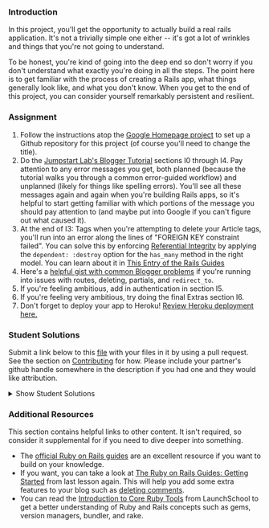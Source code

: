 ### Introduction

In this project, you'll get the opportunity to actually build a real rails application.  It's not a trivially simple one either -- it's got a lot of wrinkles and things that you're not going to understand.

To be honest, you're kind of going into the deep end so don't worry if you don't understand what exactly you're doing in all the steps.  The point here is to get familiar with the process of creating a Rails app, what things generally look like, and what you don't know.  When you get to the end of this project, you can consider yourself remarkably persistent and resilient.

### Assignment

<div class="lesson-content__panel" markdown="1">

  1. Follow the instructions atop the [Google Homepage project](/courses/web-development-101/lessons/html-css) to set up a Github repository for this project (of course you'll need to change the title).
  2. Do the [Jumpstart Lab's Blogger Tutorial](http://tutorials.jumpstartlab.com/projects/blogger.html) sections I0 through I4.  Pay attention to any error messages you get, both planned (because the tutorial walks you through a common error-guided workflow) and unplanned (likely for things like spelling errors).  You'll see all these messages again and again when you're building Rails apps, so it's helpful to start getting familiar with which portions of the message you should pay attention to (and maybe put into Google if you can't figure out what caused it).
  3. At the end of I3: Tags when you're attempting to delete your Article tags, you'll run into an error along the lines of "FOREIGN KEY constraint failed". You can solve this by enforcing [Referential Integrity](https://en.wikipedia.org/wiki/Referential_integrity) by applying the `dependent: :destroy` option for the `has_many` method in the right model. You can learn about it in [This Entry of the Rails Guides](http://guides.rubyonrails.org/association_basics.html)
  4. Here's a [helpful gist with common Blogger problems](https://gist.github.com/burtlo/4970471) if you're running into issues with routes, deleting, partials, and `redirect_to`.
  5. If you're feeling ambitious, add in authentication in section I5.
  6. If you're feeling very ambitious, try doing the final Extras section I6.
  7. Don't forget to deploy your app to Heroku!  [Review Heroku deployment here.](https://www.theodinproject.com/courses/ruby-on-rails/lessons/deployment)
</div>

### Student Solutions
Submit a link below to this [file](https://github.com/TheOdinProject/curriculum/blob/master/rails_programming/rails_basics/project_blog_app.md) with your files in it by using a pull request.  See the section on [Contributing](http://github.com/TheOdinProject/curriculum/blob/master/contributing.md) for how.  Please include your partner's github handle somewhere in the description if you had one and they would like attribution.

<details markdown="block">
  <summary> Show Student Solutions </summary>

* Add your solution below this line!
* [Ryan Lewin's Solution](https://github.com/ryan-lewin/blogger) - [View in Browser](https://sheltered-brushlands-48518.herokuapp.com/)
* [pudu87's Solution](https://github.com/pudu87/blogger) - [View in Browser](https://powerful-falls-45808.herokuapp.com/)
* [Christian's Solution](https://github.com/rueeazy/blog) - [View in Browser](https://young-dawn-83367.herokuapp.com/)
* [irlgabriel's Solution](https://github.com/irlgabriel/blog-project) - [View in Browser](https://damp-bayou-50918.herokuapp.com/)
* [fillingthemoon's Solution](https://github.com/fillingthemoon/blogger) - [View in Browser](https://infinite-scrubland-46670.herokuapp.com)
* [Jose Bohorquez's Solution](https://github.com/Bhrqz/Rails_Blog_app) - [View in Browser](https://shrouded-hollows-77809.herokuapp.com/)
* [Mohamed Eltayeb's Solution](https://github.com/mohamedosamaeltayeb/Blogger) - [View in Browser](https://fast-harbor-38452.herokuapp.com/)
* [Grant Cottle's Solution](https://github.com/grantmaster89/rails_blog) - [View in Browser](https://peaceful-inlet-81561.herokuapp.com/)
* [Olugbade Olalekan's Solution](https://github.com/gbadesimple/blog_app_project) - [View in Browser](https://whispering-crag-79843.herokuapp.com/)
* [leetie's Solution](https://github.com/leetie/bloggerV2) - [View in Browser](http://www.leetie.blog/)
* [Jithin's Solution](https://github.com/jithindasad/jumpstart-blogger)
* [Powei94's Solution](https://github.com/powei94/rails_blog_app) - [View in Browswer](https://shrouded-waters-51084.herokuapp.com/)
* [Lucas Bide's Solution](https://github.com/Lucas-Bide/blog_tutorial) - [View in Browswer](https://shielded-basin-69335.herokuapp.com/articles)
* [Run After's Solution](https://github.com/run-after/blogger)
* [LenaChestnut's Solution](https://github.com/LenaChestnut/rails-blog) - [View in Browser](https://powerful-wildwood-59785.herokuapp.com/)
* [Kfollen93's Solution](https://github.com/Kfollen93/Blogger) - [View in Browser](https://infinite-plains-44231.herokuapp.com/)
* [Joel Bejot's Solution](https://github.com/JoelBejot/blogger.git) - [View in Browser](https://stormy-waters-91981.herokuapp.com/)
* [tenacious-qi's Solution](https://github.com/Tenacious-Qi/rails-blog) - [View in Browser](https://pure-tundra-06256.herokuapp.com/)
* [Edd's Solution](https://github.com/casualc0der/blogger) - [View in Browser](https://limitless-inlet-98594.herokuapp.com/)
* [Alison's Solution](https://github.com/chenalison/blogger) - [View in Browser](https://damp-mountain-71957.herokuapp.com/)
* [Charles Ivia's Solution](https://github.com/CharlesIvia/Blog-App.git)
* [killermag's Solution](https://github.com/killermag/blogger) - [View in Browser](https://secure-eyrie-19612.herokuapp.com/)
* [Brandon's Solution](https://github.com/brandonricharda/blogger-project) - [View in Browser](https://guarded-harbor-95815.herokuapp.com/)
* [Odunsi Joseph's Solution](https://github.com/dhatguy/blogger) - [View in Browser](https://lit-dawn-86296.herokuapp.com)
* [Randolph Cisneros' Solution](https://github.com/RandolphCisneros/blogger) - [View in Browser](http://agile-tor-69778.herokuapp.com//)
* [Vlad's Solution](https://github.com/vladmyshchuk/ruby_on_rails_project)
* [Andrew S's Solution](https://github.com/CGoldMonkey/rails-blogger) - [View in Browser](https://stark-inlet-82993.herokuapp.com/)
* [Langarus' Solution](https://github.com/langarus/blog_with_rails)
* [Mark's Solution](https://github.com/MarkKourie/blogger_tutorial)
* [Armo's Solution](https://github.com/Armoilane/blogger)
* [Nasser Abachi's Solution](https://github.com/abachi/rails-blogger) - [View in Browser](https://abachidev-rails-blogger.herokuapp.com/)
* [Dsokzorak's Solution](https://www.github.com/doskzorak/rails_app_1)
* [Hans Oliveira's Solution](https://github.com/hansnery/rails_blog) - [View in Browser](https://blooming-falls-02218.herokuapp.com/)
* [Jakob's Solution](https://github.com/jodokusquack/blogger) - [View in Browser](https://salty-reef-56881.herokuapp.com/)
* [Vedant's Solution](https://github.com/vedantshetty/Odin_Project_Code/tree/master/blogger)
* [nearmint's Solution](https://github.com/nearmint/rails-blogger) - [View in Browser](https://protected-shelf-44996.herokuapp.com/) - Partner: [colecrowder](https://github.com/colecrowder/blogger)
* [Philipp's Solution](https://github.com/philipp-mcvity/blogger)
* [Ogunmola Israel's Solution](https://github.com/Lippins/blogger_app) - [View in Browser](https://guarded-wildwood-88330.herokuapp.com/)
* [Robin's Solution](https://github.com/CoolGlasses/blogger) - [View in Browser](https://damp-wave-05629.herokuapp.com)
* [Olugade Olalekan's Solution](https://github.com/gbadesimple/blogger) -[View in Browser](https://aqueous-garden-12719.herokuapp.com/)
* [Kris Tobiasson's Solution](https://github.com/highpockets/blogger.git) - [View in Browser](https://fathomless-peak-19657.herokuapp.com)
* [hamilto8's Solution](https://github.com/hamilto8/blogger)
* [John Piatras' Solution](https://github.com/JohnPiatras/blogger) - [View in Browser](https://piatras-blogger-project.herokuapp.com/articles)
* [Leticia's Solution](https://github.com/gradiva/odin-fullstack-javascript/tree/master/01-Web_Development_101/05-Web_Development_Frameworks/blogger)
* [Luky's Solution](https://github.com/lcyne/blogger) - [View in Browser](https://mighty-reaches-78310.herokuapp.com/)
* [Ian's Solution](https://github.com/IanMKesler/rails-blog) - [View in Browser](https://fathomless-depths-49999.herokuapp.com)
* [Andrija Jelenkovic's Solution](https://github.com/Amdrija/jumpstart-lab-blogger-tutorial) - [View in Browser](https://secret-forest-19270.herokuapp.com/)
* [Eljoey's Solution](https://github.com/eljoey/Ruby-project) - [View in Browser](https://calm-fortress-57875.herokuapp.com/)
* [nadjastojanovic's Solution](https://github.com/nadjastojanovic/blogger)
* [Chris' Solution](https://github.com/CSalois114/web101-rails_project)
* [Alain Suarez's Solution](https://gitlab.com/asuar/blogger) - [View in Browser](https://secure-hamlet-95000.herokuapp.com/)
* [Sherman's Solution](https://github.com/shermansjliu/blogger) - [View in Browser](https://protected-plains-12122.herokuapp.com/)
* [Ben's Solution](https://github.com/Koshoo/Ruby-on-Rails-blog-project/) - [View in Browser](http://blogger-ben.herokuapp.com/)
* [Nicolás Nisoria's Solution](https://github.com/niconisoria/blogger) - [View in Browser](https://niconibloggerapp.herokuapp.com)
* [Daniel Prince's Solution](https://github.com/danielambrosius/my_second_rails_app) - [View in Browser](https://glacial-refuge-28698.herokuapp.com/)
* [Sizigia's Solution](https://github.com/sizigia/blogger) - [View in Browser](https://top-blogger.herokuapp.com/)
* [Neill Hennings's Solution](https://github.com/Rabidza/blogger) - [View in Browser](https://safe-caverns-93859.herokuapp.com/)
* [Sarp's Solution](https://github.com/sarpisik/rails-blogger) - [View in Browser](https://mighty-fjord-33192.herokuapp.com/articles)
* [Rudi Boshoff's Solution](https://github.com/RudiBoshoff/rails-blogger) - [View in Browser](https://nameless-falls-57483.herokuapp.com/)
* [Rafe Draper's Solution](https://github.com/rafeDraper/portfolio_Ruby_on_rails) - [View in Browser](https://rafedraper-blog.herokuapp.com/) - I0-I5
* [Airi Chow's Solution](https://github.com/airi-14x/TheOdinProject-Sinastra-and-Basic-Rails/tree/master/blogger) - [View in Browser](https://lit-waters-16551.herokuapp.com)
* [Billy's Solution](https://github.com/bcoffin9/civil-war) - [View in Browser](https://glacial-island-56719.herokuapp.com)
* [Daniel Ryu's Solution](https://github.com/dryu99/blogger) - [View in Browser](https://stormy-basin-60364.herokuapp.com/articles)
* [Jose Salvador's Solution](https://github.com/Jsalvadorpp/blogger) - [View in Browser](https://immense-inlet-47223.herokuapp.com/)
* [todoroff's Solution](https://github.com/todoroff/odin-blog) - [View in Browser](https://polar-lake-81082.herokuapp.com/)
* [George Zhu's Solution](https://github.com/georgezhu11/rails-blogger) - [View in Browser](https://quiet-cove-12628.herokuapp.com/articles)
* [Om Dhiraj's Solution](https://github.com/odgripginger/blogger) -  [View in Browser](https://intense-bastion-50359.herokuapp.com/ )
* [Vollantre's Solution](https://github.com/vollantre/blogger) -  [View in Browser](https://salty-caverns-97809.herokuapp.com/)
* [Ricala's Solution](https://github.com/Ricala/Blogger) - [View in Browser](https://salty-mountain-26873.herokuapp.com/)
* [Braxton Lemmon's Solution](https://github.com/braxtonlemmon/blogger-tutorial) - [View in Browser](https://evening-scrubland-13985.herokuapp.com/)
* [Jay Burbyga's Solution](https://github.com/Jaybur1/cubunu-article-hub) - [View in Browser](https://cubunu-article-hub.herokuapp.com/)
* [Kevin Vuong's Solution](https://github.com/fffear/blogger) - [View in Browser](https://arcane-bayou-50051.herokuapp.com/)
* [creep1g's Solution](https://github.com/creep1g/rails-blogger) - [View in Browser](https://shrouded-forest-13723.herokuapp.com//)
* [ARaut9's Solution](https://github.com/ARaut9/blogger) - [View in Browser](https://fathomless-coast-46958.herokuapp.com/)
* [Loumarven's Solution](https://github.com/loumarven/blogger) - [View in Browser](https://immense-headland-49798.herokuapp.com/)
* [Leonardo Vega's Solution](https://github.com/leonardovega/blogger) - [View in Browser](http://theblogorail.herokuapp.com/)
* [Bshowen's Solution](https://bshowen-blogger.herokuapp.com/)
* [Learnsometing's Solution](https://github.com/learnsometing/rails-blogger_2) - [View in Browser](https://still-plateau-28082.herokuapp.com/)
* [Tommy's Solution](https://github.com/Tommyisr/blogger_test) - [View in Browser](https://arcane-badlands-89675.herokuapp.com/)
* [Bojo's Solution](https://github.com/BojoZahariev/blogger) - [View in Browser](https://sheltered-savannah-41787.herokuapp.com/)
* [Yusuf Parak's Solution](https://github.com/ycparak/rails-blogger) - [View in Browser](https://guarded-shore-55350.herokuapp.com/)
* [WormCrew's Solution](https://github.com/WormCrew/blogger)- [View in Browser](https://limitless-peak-97236.herokuapp.com/articles)
* [Stefano Merazzi's Solution](https://github.com/ste001/blogger) - [View in Browser](https://safe-everglades-94703.herokuapp.com/)
* [Colton Shaheen's Solution](https://github.com/coltonshaheen/blogger) - [View in Browser](https://fathomless-oasis-59642.herokuapp.com/)
* [Chris Wegscheid's Solution](https://github.com/cwegscheid08/first_blog_app) - [View in Browser](https://warm-dusk-34129.herokuapp.com/articles)
* [jinja's Solution](https://github.com/jinjagit/blogger) - [View in Browser](https://murmuring-falls-90745.herokuapp.com)
* [Hummeldon's Solution](https://github.com/hummeldon/jumpstart_lab_blog_tutorial) - [View in Browser](https://shielded-escarpment-39617.herokuapp.com/)
* [Mohamed Elattar's Solution](https://github.com/mohamed-elattar/blogger) - [View in Browser](https://lit-sea-47587.herokuapp.com)
* [Smetanca52's Solution](https://github.com/Smetanca52/) - [View in Browser](https://gentle-sands-72630.herokuapp.com/articles)
* [Ajani Stewart's Solution](https://github.com/AjaniStewart/rails-blogging-app) - [View in Browser](https://pacific-coast-73502.herokuapp.com/)
* [Pietro Verdile's Solution](https://github.com/pverdile/blogger_jumpstart) - [View in Browser](https://shielded-caverns-85219.herokuapp.com/)
* [prw001's Solution](https://github.com/prw001/jumpstart_blogger_project) - [View in Browser](https://obscure-shelf-25095.herokuapp.com/)
* [SarfrazAnjum's Solution](https://github.com/SarfrazAnjum/TOP_101_Ruby-on-Rails-Blogger-2) -
* [Max Garber's Solution](https://github.com/bubblebooy/blogger) - [View in Browser](https://ancient-earth-35702.herokuapp.com/)
* [Ngo Van Huong's Solution](https://github.com/ngovanhuong94/blogger-ruby) - [View in Browser](https://blogger-ruby.herokuapp.com/)
* [Bojana Karakacev's Solution](https://github.com/bojana12/ruby_on_rails_project) - [View in Browser](https://sheltered-caverns-34415.herokuapp.com/)
* [Adrien Pardo's Solution](https://github.com/Shieboo/blogger) - [View in Browser](https://polar-scrubland-73662.herokuapp.com/)
* [Ryafl's Solution](https://github.com/ryafl/blogger) - [View in Browser](https://powerful-reaches-67853.herokuapp.com/)
* [Javier Machin's Solution](https://github.com/Javier-Machin/Rails-blogger) -[View in Browser](https://fast-ridge-98614.herokuapp.com/)
* [Samuel Masters' Solution](https://github.com/redeyetuning/blogger2) - [View in Browser](https://shrouded-beach-92695.herokuapp.com/)
* [Fabien Kovacic's Solution](https://github.com/Fabious/rails-blogger-tutorial) - [View in Browser](https://young-reef-38865.herokuapp.com/)
* [Mat's Solution](https://github.com/mateus-reno/blogger) - [View in Browser](https://warm-dusk-47417.herokuapp.com/)
* [Omar Moataz's Solution](https://github.com/OmarMoataz/blogger) - [View in Browser](http://mighty-tundra-22636.herokuapp.com/)
* [rghost's Solution](https://github.com/MariaTikhonova/newblogger) - [View in Browser](https://newblogger.herokuapp.com/articles)
* [iamfranco's Solution](https://github.com/iamfranco/the_odin_project/tree/master/blogger) - [View in Browser](https://pure-basin-69282.herokuapp.com)
* [danhofer's Solution](https://github.com/danhofer/jumpstart-blogger)
* [RaduMatees's Solution](https://github.com/RaduMatees/Blog)
* [rublen's Solution](https://github.com/rublen/first_rails_app) - [View in Browser](https://safe-badlands-32628.herokuapp.com/)
* [Jonathan Yiv's Solution](https://github.com/JonathanYiv/blogger) - [View in Browser](https://protected-dawn-48083.herokuapp.com/)
* [Akshat's Solution](https://github.com/akshatdb/Blogger) - [View in Browser](https://aqueous-eyrie-51208.herokuapp.com/)
* [Jason McKee's Solution](https://github.com/jttmckee/jump-blogger) - [View in Browser](https://infinite-meadow-66360.herokuapp.com/articles)
* [justinckim3's Solution](https://github.com/justinckim3/rails-blogger)
* [endotnick's Solution](https://github.com/endotnick/odin-proj-rails) - [View in Browser](https://boiling-anchorage-83757.herokuapp.com/)
* [ticklybanana's Solution](https://github.com/ticklybanana/Ruby-on-Rails-Blog-Tutorial) - [View in Browser](https://thawing-fortress-18710.herokuapp.com/articles)
* [Qin's Solution](https://github.com/hyathynth/rails-blogger) - [View in Browser](https://secret-journey-27265.herokuapp.com/)
* [MGiagante's Solution](https://github.com/mgiagante/blogger) - [View in Browser](https://bloggigator.herokuapp.com)
* [Bn8's Solution](https://github.com/Bn8/iblog) - [View in Browser](https://shielded-wave-25636.herokuapp.com)
* [Beachfern's Solution](https://github.com/beachfern/blogger) - [View in Browser](https://damp-earth-11670.herokuapp.com/)
* [Kasey Z.'s Solution](https://github.com/kasey-z/blogger) - [View in Browser](https://floating-atoll-31590.herokuapp.com/)
* [GuyInALabCoat's Solution](https://github.com/GuyInALabCoat/rails_blogger_project/tree/master/blogger) - [View in Browser](https://secure-castle-16877.herokuapp.com/)
* [Anya Finkelstein's Solution](https://github.com/anyafink/rails-blogger-project) - [View in Browser](https://nameless-basin-15144.herokuapp.com/)
* [Ben Deltenre's Solution](https://github.com/benjdelt/jumpstart_blogger) - [View in Browser](https://calm-dawn-82855.herokuapp.com/)
* [Demo318's Solution](https://github.com/Demo318/blogger-clone) - [View in Browser](https://shrouded-cove-30023.herokuapp.com/)
* [Dallaire's Solution](https://github.com/Dallaire/blogger) - [View in Browser](https://pacific-garden-49484.herokuapp.com/)
* [Ryan Ford's Solution](https://github.com/ryanford-frontend/rails-blogger) - [View in Browser](https://limitless-dusk-51076.herokuapp.com/)
* [SadieD's Solution](https://github.com/SadieD/dainty_blog) - [View in Browser](http://afternoon-journey-20210.herokuapp.com/)
* [Breadbear's Solution](https://github.com/breadbear/blogger) - [View in Browser](https://pure-journey-28856.herokuapp.com/login)
* [Adong520's Solution](https://github.com/Adong520/blogger) - [View in Browser](https://agile-cliffs-89442.herokuapp.com/)
* [Grey-Ghost's Solution](https://github.com/Grey-Ghost/blogger) - [View in Browser](https://cryptic-tor-71009.herokuapp.com/)
* [xavier Solution](https://github.com/nxdf2015/odin-blogger) - [View in Browser](https://evening-castle-61857.herokuapp.com/articles)
* [holdercp's Solution](https://github.com/holdercp/rails-blog/tree/master/blogger) - [View in Browser](https://floating-badlands-70746.herokuapp.com/articles)
* [BenBrewerBowman's Solution](https://github.com/BenBrewerBowman/Developer-Blog-Server) - [View in Browser](https://intense-wildwood-95748.herokuapp.com/articles)
* [Webdev-burd's Solution](https://github.com/webdev-burd/blogger) - [View in Browser](https://protected-hollows-32566.herokuapp.com/)
* [Shane's Solution](https://github.com/ShaneRich5/blogger) - [View in Browser](https://intense-gorge-94992.herokuapp.com)
* [kdelante14's Solution](https://github.com/kdelante14/blogger) - [View in Browser](https://fierce-anchorage-52151.herokuapp.com)
* [Alexander Chalk's Solution](https://github.com/adc17/blogger-project) - [View in Browser](https://lit-garden-31735.herokuapp.com)
* [dfan14051's Solution](https://github.com/dfan14051/blogger) - [View in Browser](https://secure-everglades-98278.herokuapp.com/)
* [maz's Solution](https://github.com/mmore21/rails-project-one) - [View in Browser](https://evening-spire-70647.herokuapp.com/) - I0-I6
* [RichJDSmith's Solution](https://github.com/richjdsmith/blogger_app) - [View in Browser](https://immense-harbor-81390.herokuapp.com)
* [mindovermiles262's Solution](https://github.com/mindovermiles262/blogger) - [View in Browser](https://infinite-meadow-70610.herokuapp.com/)
* [Oleh Sliusar's Solution](https://github.com/OlehSliusar/blogger) - [View in Browser](https://blogger-by-oliver.herokuapp.com/)
* [yilmazgunalp's Solution](https://github.com/yilmazgunalp/blogger.git) - [View in Browser](https://rocky-plateau-97873.herokuapp.com/)
* [theghall's Solution](https://github.com/theghall/blogger.git) - [View in Browser](https://shrouded-inlet-42460.herokuapp.com)
* [plinovodja's Solution](https://github.com/plinovodja/blogger) - [View in Browser](https://secret-wave-51025.herokuapp.com/)
* [DominicM's Solution](https://github.com/dominicmichaud/odin_project_blogger) - [View in Browser (Bootstrap Edition)](https://odin-project-blogger.herokuapp.com/)
* [ToTenMilan's Solution](https://github.com/ToTenMilan/blogger) - [View in Browser](https://agile-sierra-95931.herokuapp.com/articles/1)
* [sofiegraham's Solution](https://github.com/sofiegraham/blograils) - [View in Browser](https://still-savannah-75438.herokuapp.com/)
* [Nikolay Dyulgerov's Solution](https://github.com/NicolayD/rails-blogger/tree/master/blogger) - [View in Browser](https://rorblogger.herokuapp.com/)
* [Benjamin_Res Solution](https://github.com/Benjamin-Re/Rails.git)
* [John Phelps's Solution](https://github.com/jphelps413/blogger) - [View in Browser](https://gentle-anchorage-58837.herokuapp.com/)
* [Yash Anand's Solution](https://github.com/yashanand1910/simple-blog-system.git) - [View in Browser](https://blogger2-app.herokuapp.com/)
* [Václav Škvařil's Solution](https://github.com/Vasha22/Blogger-Project) - [View in Browser](https://pure-shore-59740.herokuapp.com/)
* [ayushka's Solution](https://github.com/ayushkamadji/blogger) - [View in Browser](https://arcane-oasis-82234.herokuapp.com/)
* [Chad Kreutzer's Solution](https://github.com/ChadKreutzer/blogger) - [View in Browser](https://infinite-anchorage-76552.herokuapp.com/)
* [Siddharth Isaiah's Solution](https://github.com/siddharthisaiah/the_odin_project/tree/master/web_development_101/blogger)
* [Jib's Solution](https://github.com/NuclearMachine/OdinTasks/tree/master/blogger) - [View in Browser](https://ancient-sierra-59262.herokuapp.com/)
* [Paul Dariye's Solution](https://github.com/pauldd91/theodinproject/tree/master/blogger)
* [Allen's Solution](https://github.com/NoRest4AWhearry/blogger) - [View in Browser](http://jsblogger2.herokuapp.com/)
* [Angel Vargas' Solution](https://github.com/arioth/the-odin-project/tree/master/blogger)
* [Jamie's Solution](https://github.com/Jberczel/blogger) - [View in Browser](http://pure-meadow-9674.herokuapp.com/)
* [Arman Ghassemi's Solution](https://github.com/ArmanG/First-Ruby-App) - [View in Browser](http://stormy-cliffs-5263.herokuapp.com/)
* [Alan Russell's Solution](https://github.com/ajrussellaudio/blogger)
* [d2bit's Solution](https://github.com/d2bit/odin-project/tree/master/blogger)
* [Donald's Solution](https://github.com/donaldali/blogger)
* [Mark Westfall's Solution](https://github.com/mwestfall88/J-labs-blogger-app) - [View in Browser](http://vast-gorge-8047.herokuapp.com/)
* [Tommy Noe's Solution](https://github.com/thomasjnoe/blogger-2) - [View in Browser](http://arcane-brushlands-3721.herokuapp.com)
* [Juan Vazquez's Solution](https://github.com/juanvme/blogger) - [View in Browser](http://secure-lowlands-4285.herokuapp.com/)
* [Ruben Mendez's Solution](https://github.com/ruben-socal/blogger)
* [Michael Alexander's Solution](https://github.com/betweenparentheses/jumpstart_labs_blogger) - [View in Browser](http://quiet-dawn-1285.herokuapp.com/)
* [Stanley Quek's Solution](https://github.com/tempeste/Blog_Project/blob/master/README.md)
* [Marina Sergeyeva's Solution](https://github.com/imousterian/OdinProject/tree/master/Project1_4_RubyOnRails)
* [Jonathan Faulk's Solution](https://github.com/faulk49/jumpstart) - [View in Browser](http://morning-gorge-3013.herokuapp.com/)
* [Erithair's Solution](https://github.com/N19270/blogger) - [View in Browser](http://erithair-blog.herokuapp.com/)
* [James MacIvor's Solution](https://github.com/RobotOptimist/blogger) - [View in Browser](http://warm-scrubland-4226.herokuapp.com/articles)
* [Antonio Augusto's Solution](https://github.com/antoniosb/blogger) - [View in Browser](https://heroblogger.herokuapp.com/)
* [insomniacode's Solution](https://github.com/insomniacode/blogger-app) - [View in Browser](https://ancient-depths-2915.herokuapp.com)
* [John Quarles' Solution](https://github.com/johnwquarles/Odin-rails-project) - [View in Browser](https://aqueous-retreat-3890.herokuapp.com/)
* [Vidul's Solution](https://github.com/viparthasarathy/rails-project) - [View in Browser](https://protected-depths-2514.herokuapp.com/)
* [Dorian Iacobescu's Solution](https://github.com/iacobson/Odin5-Rails-Blogger) - [View in Browser](http://odin-blog.herokuapp.com/)
* [Tyler Travers' Solution](https://github.com/ttravers17/the_odin_project/tree/master/blogger) - [View in Browser](https://agile-woodland-3720.herokuapp.com/)
* [Chris Dziewa's Solution](https://github.com/chrisdziewa/blogger)
* [Kate McFaul's Solution](https://github.com/craftykate/odin-project/tree/master/Chapter_02-Web_Development_101/jumpstart_rails_blog) - [View in Browser](https://sample-rails-blog.herokuapp.com)
* [Andy Linteau's Solution](https://github.com/linteau/blogger) - [View in Browser](https://bloggertut.herokuapp.com/)
* [Sami Bashraheel's Solution](https://github.com/sami/blogger)
* [Dominik Stodolny's Solution](https://github.com/dstodolny/blogger) - [View in Browser](https://calm-coast-8819.herokuapp.com/)
* [Kevin Weir's Solution](https://github.com/IDCrisis2/the_odin_project/tree/master/Rails/blogger)
* [Jason Matthews' Solution](https://github.com/fo0man/blogger)
* [chasmani's Solution](https://github.com/chasmani/Rails-Project-1-Odin) - [View in Browser](https://mighty-brook-8861.herokuapp.com/)
* [Kevin Mulhern's Solution](https://github.com/KevinMulhern/blogger) - [View in Browser](https://pacific-atoll-8854.herokuapp.com)
* [Greg Park's Solution](https://github.com/gregoryjpark/simple-blogger) - [View in Browser](https://whispering-reaches-6831.herokuapp.com)
* [Alice Rhomieux's Solution](https://github.com/arhx/jumpstart-lab-blogger) - [View in Browser](https://obscure-lake-7514.herokuapp.com/)
* [Eleanor Weigert's Solution](https://github.com/mixophrygian/Blogger-App) - [View in Browser](https://eleanors-blogger.herokuapp.com/)
* [Julian Feliciano's Solution](https://github.com/JulsFelic/jumpstartlab-blogger-2) - [View in Browser](https://shielded-coast-6885.herokuapp.com/)
* [Chris Hall's Solution](https://github.com/Concretechris/Jumpstart-Labs-Blogger) - [View in Browser](https://powerful-depths-3538.herokuapp.com/)
* [omokoro's Solution](https://github.com/omokoro/rails-project) - [View in Browser](http://shielded-journey-4013.herokuapp.com/)
* [Ryan Jordan's Solution](https://github.com/krjordan/Blogger)
* [Andrej Dragojevic's Solution](https://github.com/antrix1/blogger) - [View in Browser](https://serene-waters-9909.herokuapp.com/)
* [eddie's Solution](https://github.com/feek1g/theodinproject/tree/master/blogger) - [View in Browser](https://blogger2017.herokuapp.com/)
* [Rick Stewart's Solution](https://github.com/rickstewart/blogger) - [View in Browser](https://still-shore-5838.herokuapp.com/)
* [Tamim Sookoor's Solution](https://github.com/sookoor/blogger) - [View in Browser](https://protected-forest-6447.herokuapp.com/articles)
* [Josh Klein's Solution](https://github.com/kleinjoshuaa/rails-blogger)
* [John Lampe's Solution](https://github.com/jlampe1985/blogger-project) - [View in Browser](https://warm-savannah-2524.herokuapp.com/)
* [Andrea Kulbaba's Solution](https://github.com/akulbaba/blogger)
* [Matias Pan's Solution](https://github.com/kriox26/web_dev101/tree/master/blogger)
* [Dan Hoying's Solution](https://github.com/danhoying/blogger) - [View in Browser](https://infinite-hollows-9057.herokuapp.com/)
* [AtActionParks's Solution](https://github.com/AtActionPark/odin-rails-project) - [View in Browser](https://aqueous-garden-9909.herokuapp.com/)
* [Gb69010p's Solution](https://github.com/gb69010p/JumpstartBlogger) - [View in Browser](https://tranquil-earth-2515.herokuapp.com/)
* [Mark Viola's Solution](https://github.com/markviola/the-odin-project/tree/master/5-ruby-on-rails-blogger) - [View in Browser](https://lit-beach-4691.herokuapp.com)
* [Bhupendra Singh's Solution](https://github.com/bhupendra11/railsIntroProjectOdin) - [View in Browser](http://fast-ravine-6339.herokuapp.com/)
* [Joe Balsamo's Solution](https://github.com/Joe-Balsamo/blogger) - [View in Browser](http://fathomless-sea-9804.herokuapp.com/)
* [Cody Gipson's Solution](https://github.com/Cgipson06/blogger2) - [View in Browser](http://fast-lake-3445.herokuapp.com/)
* [Jason Symons' Solution](https://github.com/jsymons/the-odin-project/tree/master/project-rails/blogger) - [View in Browser](https://shielded-lake-3494.herokuapp.com/)
* [Taylor Buchheit's Solution](https://github.com/7aylor/firstrailsapp.git) - [View in Browser](http://mighty-brushlands-8664.herokuapp.com/articles)
* [Tarun Johnson's Solution](https://github.com/tnt007tarun/blogger_2) - [View in Browser](https://floating-eyrie-8027.herokuapp.com/)
* [Arthur Vieira's Solution](https://github.com/arthur-vieira/rails-blogger) - [View in Browser](http://tragically-mountie-3261.herokuapp.com/)
* [Thomas Vaeth's Solution](https://github.com/thomasvaeth/the_odin_project/tree/master/blogger)
* [Brian Burke's Solution](https://github.com/sanora/Rails)
* [Alex Tsiras' Solution](https://github.com/arialblack14/jumpstart-blogger)
* [Angus Dobson's Solution](https://github.com/Apneal/rails_project) - [View in Browser](https://limitless-island-7868.herokuapp.com/)
* [dchen71' Solution](https://github.com/dchen71/the_odin_project/tree/master/Web%20Development%20101/blogger)
* [Scott Bobbitt's Solution](https://github.com/sco-bo/rails_project) - [View in Browser](http://morning-tundra-2552.herokuapp.com/)
* [Ho Won Cheng's Solution](https://github.com/chenghw/ruby_on_rails_101_project) - [View in Browser](https://thawing-harbor-8031.herokuapp.com)
* [Florian Mainguy's Solution](https://github.com/florianmainguy/theodinproject/tree/master/web-development-101/blogger-rails) - [View in Browser](https://radiant-tundra-5862.herokuapp.com/)
* [Panashe Fundira's Solution](https://github.com/munyari/blogger) - [View in Browser](https://whispering-brook-5977.herokuapp.com/)
* [Dylan Bailey's Solution](https://github.com/dylancbailey/Blogger)
* [Noah Prescott's Solution](https://github.com/npresco/top/tree/blogger_rails) - [View in Browser](https://npresco-top-blogger.herokuapp.com/)
* [Paweł Cichoń Solution](https://github.com/beovulf/project_rails) - [View in Browser](https://glacial-falls-4578.herokuapp.com/)
* [Chris Swanson's Solution](https://github.com/cswans21/blogger2) - [View in Browser](https://stark-forest-1744.herokuapp.com/)
* [Chris Watland's Solution](https://github.com/watlandc/odin-project/tree/master/blogger) - [View in Browser](https://floating-refuge-8099.herokuapp.com/)
* [Spekachu's Solution](https://github.com/Spekachu/blogger)
* [Adrian Manteza's Solution](https://github.com/AdManteza/Blogger) - [View in Browser](https://sheltered-island-7330.herokuapp.com)
* [Corey Cunningham's Solution](https://github.com/ccunnin8/my_first_rails_project/tree/master/blogger) - [View in Browser](https://powerful-mesa-6399.herokuapp.com/)
* [Austin Mason's Solution](https://github.com/CouchofTomato/rails_blogger/tree/master/blogger) - [View in Browser](https://sleepy-hollows-6024.herokuapp.com/)
* [andrewdbass' Solution](https://github.com/andrewdbass/blogger)
* [djhart's Solution](https://github.com/djhart/rails_project.git) - [View in Browser](https://enigmatic-eyrie-8114.herokuapp.com/articles)
* [Ricardo Villegas' Solution (including Extras section)](https://github.com/claricardo/BloggerProject) - [View in Browser](https://arcane-citadel-6518.herokuapp.com/)
* [Giorgos Mitsis's Solution](https://github.com/vinPopulaire/blogger2-jumpstart) - [View in Browser](https://calm-fortress-9525.herokuapp.com/)
* [Sandeep Navghane's Solution](https://github.com/sand33pn/blogger) - [View in Browser](http://ancient-thicket-1121.herokuapp.com/)
* [Michael Sotkin's Solution](https://github.com/msotkin/project_rails)
* [James Brooks's Solution](https://github.com/jhbrooks/blogger) - [View in Browser](http://cryptic-atoll-7715.herokuapp.com/)
* [Andrew Park's Solution](https://github.com/akpark93/the_odin_project/tree/master/blogger)
* [Petros Kalogiannakis's Solution](https://github.com/kalpetros/TheOdinProject/tree/master/blogger) - [View in Browser](https://boiling-eyrie-1491.herokuapp.com/)
* [andrewdbass' Solution](https://github.com/andrewdbass/blogger)
* [djhart's Solution](https://github.com/djhart/rails_project.git) - [View in Browser](https://enigmatic-eyrie-8114.herokuapp.com/articles)
* [Ricardo Villegas' Solution (including Extras section)](https://github.com/claricardo/BloggerProject) - [View in Browser](https://arcane-citadel-6518.herokuapp.com/)
* [Alan Daniels's Solution](https://github.com/AlanDaniels101/odin-rails-project/tree/master/blogger)
* [Corey Kazaks' Solution](https://github.com/ck626/project-rails-blogger) - [View in Browser](https://limitless-stream-4802.herokuapp.com/)
* [Skye Free's Solution](https://github.com/swfree/blogger) - [View in Browser](https://frightful-tomb-1917.herokuapp.com/articles)
* [Mateusz Staszczyk’s Solution](https://github.com/sleaz0id/blogger)
* [Dominik Chomicki's Solution](https://github.com/hamstersky/blogger) - [View in Browser](https://arcane-chamber-8578.herokuapp.com/)
* [Cecilia Avery Solution](https://github.com/cilavery/rails-blog) - [View in Browser](http://cecilia.avery.nyc)
* [Luke Walker's Solution](https://github.com/ubershibs/rails-blogger) - [View in Browser](https://luke-blogger2.herokuapp.com)
* [Novneet's Solution](https://github.com/novneetnov/Rails_Blog)
* [Miguel Herrera's Solution](https://github.com/migueloherrera/blogger)
* [Matt Velez's Solution](https://github.com/Timecrash/jumpstart-blogger) - [View in Browser](https://vast-thicket-8006.herokuapp.com/)
* [Kelvin Stone's Solution](https://github.com/KelvinStone/blogger) - [View in Browser](https://evening-badlands-2352.herokuapp.com/)
* [Andrew Johnson's Solution](https://github.com/ad-johnson/blogger)
* [Francisco Carlos's Solution](https://github.com/fcarlosdev/the_odin_project/tree/master/blog)
* [Jack Wilde's Solution](https://github.com/WildeRunner/jumpstart_blogger) - [View in Browser](mysterious-tundra-7601.herokuapp.com)
* [YogAzathoth's Solution](https://github.com/YogAzathoth/projectRails) - [View in Browser](https://cryptic-shelf-1716.herokuapp.com/ )
* [Kelly Downes' Solution](https://github.com/kdow/blogger) - [View in Browser](https://enigmatic-tor-3115.herokuapp.com/)
* [Andrew Wilson's Solution](https://github.com/polygoning/blogger.git)
* [Jack Deegan's Solution](https://github.com/DidsyTurbo/blogger) - [View in Browser](https://enigmatic-ocean-9959.herokuapp.com/)
* [Earth35's Solution](https://github.com/Earth35/rails-project) - [View in Browser](https://mysterious-hollows-4200.herokuapp.com)
* [Zac Conner's Solution](https://github.com/connerza/Blogger) - [View in Browser](https://powerful-sands-3963.herokuapp.com)
* [DV's Solution](https://github.com/dvislearning/rails_blogger) - [View in Browser](https://protected-badlands-52632.herokuapp.com)
* [Jean Merlet's Solution](https://github.com/jeanmerlet/rails_jumpstart_lab) - [View in Browser](https://enigmatic-fjord-41312.herokuapp.com/)
* [Jess Farley's Solution](https://github.com/littlemighty/odin_project_rails101) - [View in Browser](https://protected-journey-27570.herokuapp.com/)
* [Hassan Mahmoud's Solution](https://github.com/HassanTC/blogger) - [View in Browser](http://odin-blogger.herokuapp.com/)
* [parhaml's Solution](https://github.com/parhaml/rails_project) - [View in Browser](https://salty-sierra-81130.herokuapp.com)
* [Joshua Berry's Solution](https://github.com/jbez92/ruby_on_rails) - [View in Browser](http://cryptic-cliffs-31734.herokuapp.com/)
* [Javeed Ishaq's Solution](https://github.com/JaveedIshaq/rails_blog_app) - [View in Browser](https://blooming-eyrie-31902.herokuapp.com/)
* [Peter Taggart's Solution](https://github.com/gitschwifty/blogger) - [View in Browser](https://immense-chamber-91760.herokuapp.com/)
* [Tony Vumbaca's Solution](https://github.com/tvumbaca/Blogger) - [View in Browser](https://aqueous-basin-98343.herokuapp.com)
* [Johnny Rasnic's Solution](https://github.com/lonniganseaweed/the-odin-project-Solutions/tree/master/2:%20Web%20Development%20101/rails-blog/blogger) - [View in Browser](https://sleepy-retreat-39842.herokuapp.com/)
* [CodyLBuffaloe's Solution](https://github.com/CodyLBuffaloe/rails_project)
* [Fabricio Carrara's Solution](https://github.com/fcarrara/blogger) - [View in Browser](https://fcarrara-blogger.herokuapp.com) Completed to I6 section.
* [Tomas Rojo's Solution](https://github.com/tomasn4a/jumpstart/tree/master/blogger) - [View in Browser](https://floating-lowlands-72552.herokuapp.com)
* [Deepak's Solution](https://github.com/Deepak5050/project_rails.git) - [View in Browser](https://enigmatic-forest-17007.herokuapp.com/)
* [Josh Cummings' Solution](https://github.com/obiwan7713/Rails-Blogger.git) - [View in Browser](https://protected-inlet-31955.herokuapp.com/)
* [Lani Huang's soluton](https://github.com/laniywh/the-odin-project/tree/master/web-development-101/blogger) - [View in Browser](https://blooming-ravine-63368.herokuapp.com/)
* [Shala Qweghen's Solution](https://github.com/ShalaQweghen/project_rails) - [View in Browser](https://infinite-reef-54543.herokuapp.com/)
* [John Connor's Solution](https://github.com/jacgitcz/jumpstart_blogger) - [View in Browser](https://vast-falls-55803.herokuapp.com/)
* [SlurmzMckenzie's Solution](https://github.com/SlurmzMckenzie/basic-blog-project) - [View in Browser](https://vast-thicket-51524.herokuapp.com/)
* [dzero's Solution](https://github.com/d-zer0/blogger) - [View in Browser](https://mysterious-mountain-26462.herokuapp.com)
* [Oscar Y's Solution](https://github.com/mysteryihs/blogger) - [View in Browser](https://stormy-retreat-35241.herokuapp.com/articles)
* [Ricardo Ferreira's Solution](https://github.com/RMF2PT/ruby-on-rails-blogger2) - [View in Browser](https://blogger-rmf2pt.herokuapp.com/)
* [Piotr Ejsmont's Solution](https://github.com/PiotrEjsmont/odin-rails) - [View in Browser](https://fathomless-falls-23577.herokuapp.com/)
* [Joshua Hipple's Solution](https://github.com/JBHipple/rails_tutorial) - [View in Browser](https://secure-woodland-62979.herokuapp.com/)
* [Odeson's Solution](https://github.com/odesonex/blogger_2/tree/master/blogger) - [View in Browser](http://warm-mesa-83489.herokuapp.com/)
* [Tom Westerhout's Solution](https://github.com/Westw00d/Rails-Blog) - [View in Browser](https://glacial-temple-88966.herokuapp.com/) - Including I0 to I6
* [Mason Embry's Solution](https://github.com/embryCODE/blogger) - [View in Browser](http://intense-ravine-24587.herokuapp.com/)
*  [Paul McGarry's Solution](https://github.com/thiswillhavetodo/rails_blogger) - [View in Browser](https://stark-springs-70603.herokuapp.com/) - Completed to I6
* [Jiazhi Guo's Solution](https://github.com/jerrykuo7727/blogger) - [View in Browser](https://sheltered-scrubland-87671.herokuapp.com/)
* [Ace Cassidy's Solution](https://github.com/Ace-Cassidy/Blogger) - [View in Browser](https://salty-chamber-16317.herokuapp.com)
* [Derek Kwong's Solution](https://github.com/dckwong/ProjectRails) - [View in Browser](https://aqueous-spire-28165.herokuapp.com/)
* [Leo Soai-Van's Solution](https://github.com/leosoaivan/project_rails) - [View in Browser](https://lit-plains-26186.herokuapp.com/)
* [Armin Zierlinger's Solution](https://github.com/ArminZierlinger/RubyonRails) - [View in Browser](https://calm-basin-45633.herokuapp.com/)
* [Vanessa Tan's Solution](https://github.com/vanJargon/blogger) - [View in Browser](https://peaceful-brushlands-76681.herokuapp.com)
* [Manu Phatak's Solution](https://github.com/bionikspoon/rails_bloggerr) - [View in Browser](https://bionikspoon-rails-blogger.herokuapp.com/)
* [Karthik's Solution](https://github.com/kmeda/rails_app) - [View in Browser](https://quiet-chamber-89419.herokuapp.com/)
* [Roy Chen's Solution](https://github.com/roychen5/rails-blogger) - [View in Browser](https://radiant-shore-63881.herokuapp.com/)
* [HenrytheDJ's Solution](https://github.com/henrythedj/blogolog) - [View in Browser](https://arcane-dusk-33271.herokuapp.com) - I0-I5
* [Young Jeong's Solution](https://github.com/youngjeong46/blogger) - [View in Browser](https://pure-dawn-62488.herokuapp.com/) - I0-I6
* [Loris Aranda's Solution](https://github.com/LorisProg/rails_blogger) - [View in Browser](https://damp-chamber-63138.herokuapp.com/)
* [Defgarden's Solution](https://github.com/Defgarden/blogger) - [View in Browser](https://damp-citadel-61063.herokuapp.com/)
* [Adam Levin's Solution](https://github.com/tutordelphia/jumpstart-blogger) - [View in Browser](https://mighty-fortress-61631.herokuapp.com/) -I0-I5
* [Dom Goj's Solution](https://github.com/booyakuhhsha/blogger) - [View in Browser](https://nameless-reef-36414.herokuapp.com/) -I0-I6
* [grzegorzzajac1989's Solution](https://github.com/grzegorzzajac1989/theOdinProject/tree/master/Web_Development_101/blogger) - [View in Browser](https://obscure-temple-21505.herokuapp.com/) -I0-I5
* [Mityadsch's Solution](https://github.com/MityaDSCH/rails-tutorial)
* [Trevor Drury's Solution](https://github.com/trevawhateva/rails-project) -10-15
* [Zach Beaird's Solution](https://github.com/zbbeaird89/Rails_Project_1) - [View in Browser](https://protected-citadel-95999.herokuapp.com/)
* [Mike Coon's Solution](https://github.com/mac718/blogger1) - [View in Browser](https://shrouded-headland-68370.herokuapp.com/)
* [Jason Keeney's Solution](https://github.com/jkeeney/project_rails)-[View in Browser](https://murmuring-beach-36592.herokuapp.com/)
* [David Chapman's Solution](https://github.com/davidchappy/blogger_2_jumpstart)-[View in Browser](https://stormy-sands-62112.herokuapp.com/)
* [Derek Scace's Solution](https://github.com/dscace/blogger) - [View in Browser](https://intense-ocean-31502.herokuapp.com/)
* [Yorick's Solution](https://github.com/ysmith4/blogger) - [View in Browser](https://secure-tundra-11203.herokuapp.com/)
* [Max Tsao's Solution](https://github.com/mt9304/blogger)
* [Bishal Shrestha's Solution with multiple image upload](https://github.com/biiishal/blogger) - [View in Browser](https://radiant-blogger.herokuapp.com/)
* [Christopher Corder's Solution](https://github.com/cs-cordero/Blogger) - [View in Browser](https://guarded-peak-35888.herokuapp.com/)
* [Raiko Murulauk's Solution](https://github.com/Cypher0/blogger) - [View in Browser](https://protected-taiga-95155.herokuapp.com/)
* [Ayon Pal's Solution](https://github.com/AyonPal/blogger/tree/master/blogger) - [View in Browser](https://enigmatic-temple-69582.herokuapp.com/)
* [Jerry Gao's Solution](https://github.com/blackwright/odin/tree/master/rails_blogger) - [View in Browser](https://jumpstart-blogger-rails.herokuapp.com/)
* [Veselin Ivanov's Solution](https://github.com/terlica/TheOdinProject/tree/master/WebDevelopment101/Ruby_on_Rails_Blogger) - [View in Browser](https://infinite-castle-21001.herokuapp.com/) - 10-15
* [nmac's Solution](https://github.com/nmacawile/Blogger) - [View in Browser](https://evening-peak-88135.herokuapp.com/)
* [Ryan Barnett's Solution](https://github.com/RyanDBarnett/blogger) - [View in Browser](https://calm-hamlet-87855.herokuapp.com/)
* [Samuel Langenfeld's Solution](https://github.com/SamuelLangenfeld/blogger) - [View in Browser](https://boiling-taiga-86260.herokuapp.com/)
* [Stefan P's Solution](https://github.com/spavikevik/odin_blogger) - [View in Browser](https://odin-blogger-sp.herokuapp.com)
* [Austin Norman's Solution](https://github.com/austinnormancore/railsproject) - [View in Browser](https://shrouded-scrubland-78563.herokuapp.com/articles)
* [Justin V's Solution](https://github.com/JustinVx/blogger) - [View in Browser](https://blogger-odin.herokuapp.com)
* [Behdad Analui's Solution](https://github.com/banalui/blogger) - [View in Browser](https://hidden-fjord-22027.herokuapp.com)
* [Josh Vogel's Solution](https://github.com/j-vogel/blogger) - [View in Browser](https://hidden-badlands-67022.herokuapp.com/)
* [jeff1st's Solution](https://github.com/jeff1st/blog) - [View in Browser](https://ancient-dusk-80825.herokuapp.com/)
* [huseins ghafari's Solution](https://github.com/hosghf/rails_prj/tree/master/blogger) - [View in Browser](https://mighty-crag-59722.herokuapp.com/)
* [Alan Cruse's Solution](https://github.com/ADECruse/project-rails)
* [NIÑO MOLLANEDA's Solution](https://github.com/ninoM/blogger) - [View in Browser](https://stark-spire-65556.herokuapp.com/)
* [Dustin Seright's Solution](https://github.com/dseright/rails_project) - [View in Browser](https://boiling-beyond-55901.herokuapp.com/)
* [Dan Sack's Solution](https://github.com/DanPete/blogger) - [View in Browser](https://pacific-ridge-35157.herokuapp.com/)
* [egg303's Solution](https://github.com/egg303/Blogger) - [View in Browser](https://fierce-forest-55091.herokuapp.com/)
* [Robert Szabo's Solution](https://github.com/Siker001/top_101_rails) - [View in Browser](https://boiling-everglades-88287.herokuapp.com/)
* [Parker Brown's Solution](https://github.com/parkerjbrown/blogger) - [View in Browser](https://mighty-beyond-86851.herokuapp.com/)
* [Øistein Haugland's Solution](https://github.com/oisteinhaugland/rails_blogger) - [View in Browser](https://tranquil-mesa-99598.herokuapp.com/) Completed to I5
* [hallitee's Solution](https://github.com/hallitee/blogger) - [View in Browser](https://polar-forest-96981.herokuapp.com/) Completed to I5
* [Pat's Solution](https://github.com/Pat878/Blogger) - [View in Browser](https://aqueous-oasis-60855.herokuapp.com/)
* [Luján Fernaud's Solution](https://github.com/lujanfernaud/blogo) - [View in Browser](https://blogoapp.herokuapp.com/)
* [Viet's Solution](https://github.com/vietdh85/odin-blogger) - [View in Browser](https://vh-blogger.herokuapp.com/)
* [Andrew DeNike's Solution](https://ghttps://github.com/AndyDeNike/project_rails) - [View in Browser](https://afternoon-badlands-40925.herokuapp.com/)
* [Paritosh Sharma's Solution](https://github.com/Paritosh97/blogger) - [View in Browser](https://evening-woodland-12867.herokuapp.com/)
* [EMuchynski's Solution](https://github.com/EMuchynski/blogger) - [View in Browser](https://agile-ocean-12019.herokuapp.com/articles)
* [Eren Cataltepe's Solution](https://github.com/erencataltepe/rails-project)
* [uvieugo's Solution](https://github.com/uvieugo/project-rails-blogger) - [View in Browser](https://salty-woodland-61543.herokuapp.com/) Up to part off I6
* [Seederwood's Solution](https://github.com/seederwood/myblog) - [View in Browser](https://rocky-harbor-97255.herokuapp.com/)
* [Anistor86's Solution](https://github.com/anistor86/RubyOnRails_project) - [View in Browser](https://evening-oasis-70444.herokuapp.com/)
* [Phucledien's Solution](https://github.com/phucledien/blogger) - [View in Browser](https://still-crag-31572.herokuapp.com/)
* [coryparham24's Solution](https://github.com/coryparham24/blogger-ruby-on-rails-project) - [View in Browser](https://radiant-beach-97617.herokuapp.com/)
* [Oliver Curting's Solution](https://github.com/Curting/blogger) - [View in Browser](https://olivers-blogger.herokuapp.com/) I0-I5
* [Alex's Solution](https://github.com/alexcorremans/blogger) - [View in Browser](https://pacific-retreat-33130.herokuapp.com/)
* [NJW's Solution](https://github.com/obsessivenerds/blogger) - [View in Browser](https://obsessivenerds.github.io/blogger/)
* [Celestine's Solution](https://github.com/CEOehis/blogger) - [View in Browser](https://afternoon-coast-34844.herokuapp.com/)
* [Santiago Rodríguez Solution](https://github.com/santoxxcc/blogger) - [View in Browser](https://agile-mountain-84751.herokuapp.com/)
* [WilPoly's Solution](https://github.com/wilPoly/blogger) - [View in Browser](https://guarded-journey-13824.herokuapp.com/) Upto I5
* [Bruno Parga's Solution](https://github.com/brunoparga/odinproject/tree/master/WebDev101/blogger) - to I5
* [Eric Gonzalez Solution](https://github.com/Twinpair/Blogger) - [View in Browser](https://rails-blogger-app.herokuapp.com/)
* [Samitha's Solution](https://github.com/samomatik/blogger) - [View in Browser](https://ancient-hamlet-11554.herokuapp.com/) I0-I5
* [CurmudJim's Solution](https://github.com/CurmudJim/blogger) - [View in Browser](https://jim-blogger.herokuapp.com/)
* [tonalmasher's Solution](https://github.com/tonalmasher/blogger-jumpstart) - [View in Browser](https://radiant-stream-12878.herokuapp.com/) I0 - I4
* [Tshepo Mohlamonyane's Solution](https://github.com/blavkboy/project_ruby.git) - [View in Browser](https://thawing-ocean-41384.herokuapp.com/) I0 - I5
* [Alexander Luna's Solution](https://github.com/Mycroft1891/rails-blogger) - [View in Browser](https://immense-cove-36319.herokuapp.com/) 10 - 16
* [Niko Caron's Solution](https://github.com/ncaron/blogger) - [View in Browser](https://gentle-earth-64702.herokuapp.com/)
* [Jakub Cisowski's Solution](https://github.com/arashin1337/blogger) - [View in Browser](https://salty-savannah-38204.herokuapp.com/) I0-I5
* [georich's Solution](https://github.com/georich/blogger_app)
* [Bridget Nyirongo's Solution](https://github.com/Bridget12/blogger2)[View in Browser](https://blooming-badlands-74595.herokuapp.com/)
* [Josiah's Solution](https://github.com/jdonor/blogger) - [View in Browser](https://fierce-mesa-65202.herokuapp.com/)
* [HSaad's Solution](https://github.com/HSaad/blogger) - [View in Browser](https://mighty-crag-22918.herokuapp.com/)
* [Aziz Yakubov's Solution](https://github.com/azizyakubov/blogger) - [View in Browser](https://vast-tor-32837.herokuapp.com/)
* [Djokole's Solution](https://github.com/djokole/blogger) - [View in Browser](https://arcane-basin-36814.herokuapp.com/)
* [Punnadittr's Solution](https://github.com/punnadittr/blogger) - [View in Browser](https://floating-sea-99080.herokuapp.com/)
* [Encolpius's Solution](https://github.com/Encolpius/odin-blogger) - [View in Browser](https://blooming-oasis-31140.herokuapp.com/)
* [cartwheeler's Solution](https://github.com/cartwheeler/ruby_on_rails_first_project/) - [View in Browser](https://fathomless-everglades-11272.herokuapp.com/)
* [mojotron's Solution](https://github.com/mojotron/rails-blogger-project) - [View in Browser](https://morning-anchorage-74679.herokuapp.com/articles)
* [jmurinllo's Solution](https://github.com/jmurinello/blogger) - [View in Browser](https://obscure-lake-54351.herokuapp.com/)
* [Ben Smyth's Solution](https://github.com/benjsmyth/blogger)
* [spankie's Solution](https://github.com/spankie1337/ruby-blogger) - [View in Browser](https://limitless-temple-84526.herokuapp.com/)
* [Amy Smith's Solution](https://github.com/amicloud/the-odin-project/tree/master/blogger) - [View in Browser](https://odin-blogger-project.herokuapp.com/)
* [Felipe Parreira's Solution](https://github.com/FelipeParreira/TheOdinProject/tree/master/web-dev-101/web-dev-frameworks/blog-rails) - [View in Browser](https://warm-basin-63355.herokuapp.com/)
* [MrObele's Solution](https://github.com/MrObele/Rails_Blogger) - [View in Browser](https://davids-blog.herokuapp.com/)
* [dmarkiewicz's Solution](https://github.com/dmarkiewicz/the-odin-project/tree/master/blogger-app)
* [Dima Konoval's Solution](https://github.com/DimaKonoval/RailsFirstProject) - [View in Browser](https://afternoon-lake-81884.herokuapp.com/articles)
* [Brendaneus' Solution](https://theodinprojects.live/courses/web-development-101/projects/blogger)
* [TommyHoang's Solution](https://github.com/hoangtommy/blogger) - [View in Browser](https://thawing-headland-19216.herokuapp.com/)
* [Emil Dimitrov's Solution](https://github.com/imemdm/blogger) - [View in Browser](https://ancient-shore-12666.herokuapp.com/)
* [Husseyexplores' Solution](https://github.com/husseyexplores/rails-blogger) - [View in Browser](https://husseyblogapp.herokuapp.com/)
* [bchalman's Solution](https://github.com/bchalman/Rails-Blogger) - [View in Browser](https://shrouded-fortress-23699.herokuapp.com/)
* [wuaangela's Solution](https://github.com/wuaangela/ROR_blogger) - [View in Browser](https://desolate-everglades-27885.herokuapp.com/)
* [Ghassan's Solution](https://github.com/GT001/TheOdinProject-RubyonRails-Blogger) - [View in Browser](https://vast-harbor-87818.herokuapp.com/)
* [Slaven Karamatic's Solution](https://github.com/Everdrought/blogger) - [View in Browser](https://peaceful-headland-49289.herokuapp.com/)
* [mwk913's Solution](https://github.com/mwk913/rails_blog) - [View in Browser](https://immense-ocean-86005.herokuapp.com/articles)
* [Edward Heath's Solution](https://github.com/EdwardHeath/blogger) - [View in Browser](https://intense-garden-85310.herokuapp.com/)
* [Leila Alderman's Solution](https://github.com/leila-alderman/blogger_2) - [View in Browser](https://protected-escarpment-33970.herokuapp.com/)
* [Mohamed's Solution](https://github.com/mohamedcutte/blogger) - [View in Browser](https://blogger-app-234.herokuapp.com/)
* [tnharvey's Solution](https://github.com/tnharvey/blogger) - [View in Browser](https://glacial-cove-80421.herokuapp.com)
* [Abdirahman's Solution](https://github.com/Murabac/rails-blog) - [View in Browser](https://murabac-blogger.herokuapp.com/authors/new)
* [GustavoRdz's Solution](https://github.com/GustavoRdz/Blogger-odin.git)
* [Vitaly Osipov's Solution](https://github.com/vi7ali/blogger) - [View in Browser](https://immense-cliffs-79678.herokuapp.com/)
* [Valentino Valenti's Solution](https://github.com/1ba1/blogger) - [View in Browser](https://enigmatic-beyond-63729.herokuapp.com/)
* [Jahmzu's Solution](https://github.com/jahmzu/TOP-blogger) - [View in Browser](https://nameless-wildwood-31838.herokuapp.com/)
* [HanJosmer's Solution](https://github.com/HanJosmer/blogger) - [View in Browser](https://polar-harbor-47038.herokuapp.com/)
* [Brett Bonnet's Solution](https://github.com/Brett-Bonnet/blogger) - [View in Browser](https://fast-meadow-27474.herokuapp.com/)
* [Wesley Wang's Solution](https://github.com/wesleymellon/blogger) - [View in Browser](https://desolate-brook-18571.herokuapp.com/)
* [JamCry's Solution](https://github.com/jamcry/rails-blogger) - [View in Browser](https://jamcrys-blogger.herokuapp.com/)
* [vanny96's Solution](https://github.com/vanny96/blogger) - [View in Browser](https://enigmatic-shore-20767.herokuapp.com/)
* [keskiviikko's Solution](https://github.com/keskiviikko/blogger)
* [Ben Fowler's Solution](https://github.com/benfowler04/blogger) - [View in Browser](https://secure-fjord-73494.herokuapp.com/)
* [LeonJMac's Solution](https://github.com/leonjmac/blogger) - [View in Browser](https://shrouded-mesa-76487.herokuapp.com/)
* [Alex Krewson's Solution](https://github.com/alexkrewson/blogger) - [View in Browser](https://evening-wave-31483.herokuapp.com/articles/)
* [Barbara Lucas' Solution](https://github.com/LucasBarbara/blogger) - [View in Browser](https://quiet-garden-45158.herokuapp.com/)
* [antdricot's Solution](https://github.com/antdricot/odin-rails-project-blogger) - [View in Browser](https://protected-meadow-96769.herokuapp.com/)
* [Doug Heatter's Solution](https://github.com/drheatter/rails_tutorial) - [View in Browser](https://obscure-peak-64307.herokuapp.com/)
* [JFAldridge's Solution](https://github.com/JFAldridge/second_rails_blog) - [View in Browser](https://morning-ridge-71514.herokuapp.com/)
* [Andre Roy's Solution](https://github.com/RoyNyaga/Ruby_project) - [View in Browser](https://boiling-garden-17682.herokuapp.com/)
* [Muminjon's Solution](https://github.com/MuminjonGuru/effective-blogger) - [View in Browser](https://intense-beach-63601.herokuapp.com/) Completed to I5
* [Tronerta's Solution](https://github.com/Tronerta/blogger) - [View in Browser](https://glacial-oasis-31653.herokuapp.com/) Completed to I6 + Extras
* [DensenKG's Solution](https://github.com/DensenKG/ruby-blog-tutorial) - [View in Browser](https://glacial-cove-81460.herokuapp.com/)
* [Tristan Ross's Solution](https://github.com/TristanRoss/RailsTutorial) - [View in Browser](https://protected-bayou-40626.herokuapp.com/)
* [Robert Dunbar's Solution](https://github.com/RobertDunbar/rails-blogger) - [View in Browser](https://dry-spire-74608.herokuapp.com)
* [Sanyogita's Solution](https://github.com/SanyogitaPandit/blogger) - [View in Browser](https://aqueous-crag-86287.herokuapp.com/)
* [Alex Gioffre's Solution](https://github.com/AlexGioffre/Blogger) - [View in Browser](https://blogger-alexgio.herokuapp.com/)
* [Cameron St. Amant's Solution](https://github.com/CameronStAmant/blog-rails) - [View in Browser](https://quiet-ridge-40484.herokuapp.com/)
* [Rosanne Nicolai's Solution](https://github.com/rjnicolai/blogger) - [View in Browser](https://bref-moliere-78914.herokuapp.com)
* [Nathan Choi's Solution](https://github.com/sihoonathan/blogger) - [View in Browser](https://calm-garden-13460.herokuapp.com/)
* [Carlos Del Real Solution](https://github.com/carloshdelreal/blogger) - [View in Browser](https://murmuring-plateau-19342.herokuapp.com/)
* [Ray Alvarez's Solution](https://github.com/ray-alvarez/blogger) - [View in Browser](https://immense-lake-67875.herokuapp.com/)
* [Robin's Solution](https://github.com/RobinWagner/blogger) - [View in Browser](https://stormy-dusk-73994.herokuapp.com/)
* [aytung's Solution](https://github.com/aytung/blogger) - [View in Browser](https://cryptic-dusk-16801.herokuapp.com/)
* [Rafael Rodriguez Garcia's Solution](https://github.com/rrg1459/blogger) - [View in Browser](https://blogger1459.herokuapp.com/) I0 - I5
* [Martink-rsa's Solution](https://github.com/martink-rsa/blogger)
* [TuSeMorte's Solution](https://github.com/TuSeMorte/blogger) - [View in Browser](https://hidden-escarpment-21981.herokuapp.com/)
* [David Watkin's Solution](https://github.com/DavidWatkinCode/blogger) - [View in Browser](https://whispering-harbor-45352.herokuapp.com/)
* [Robert Suazo's Solution](https://github.com/rsuazo/blogger) - [View in Browser](https://morning-gorge-75442.herokuapp.com/)
* [DalandanJuice's Solution](https://github.com/DalandanJuice/rails_blogger) - [View in Browser](https://pacific-escarpment-46091.herokuapp.com/)
* [hyperturing's Solution](https://github.com/hyperturing/rails-blog) - [View in Browser](https://shielded-sierra-66737.herokuapp.com/)
* [Steve White's Solution](https://github.com/swhite85/blogger) - [View in broswer](https://afternoon-anchorage-29859.herokuapp.com/)
* [canicodenow's Solution](https://github.com/canicodenow/project_ruby) - [View in Browser](https://damp-sea-26254.herokuapp.com/)
* [Chris Gardner's Solution](https://github.com/cgardn/blogger) - [View in Browser](https://masterful-blagger.herokuapp.com)
* [guacamobley's Solution](https://github.com/guacamobley/rails-tutorial-project)
* [AlexGioffDev's Solution](https://github.com/AlexGioffDev/Blogger) - [View in Browser](https://blogger-rails-alexgioff.herokuapp.com/)
* [Singhmi4's Solution](https://github.com/singhmi4/blogger) - [View in Browser](https://powerful-coast-29786.herokuapp.com/)
* [Andrew Huntington's Solution](https://github.com/AndrewHuntington/rails_project) - [View in Browser](https://fast-brook-55206.herokuapp.com/)
* [Busy Bee's Solution](https://github.com/swissbusybee/Project-Ruby-on-Rails) 
* [DamnedLag's Solution](https://github.com/Damnedlag/blog-on-rails)
* [unheavenlycreature's Solution](https://github.com/unheavenlycreature/blogger) - [View in Browser](https://uc-blogger.herokuapp.com/)
* [Sahmie's Solution](https://intense-ravine-97351.herokuapp.com)
* [Fabian Yate's Solution](https://github.com/fabianyater/Blog-on-Rails) - [View in Browser](https://powerful-sea-44102.herokuapp.com/)
* [Cbo-11's Solution](https://github.com/Cbo-11/OdinBlogger) - [View in Browser](https://dry-ridge-18075.herokuapp.com/)
* [pudu87's Solution](https://github.com/pudu87/blogger) - [View in Browser](https://obscure-chamber-58041.herokuapp.com/)
* [Michael K's Solution](https://github.com/a0x77ry/blogger) - [View in Browser](https://infinite-fjord-55305.herokuapp.com/)
* [barrysweeney's Solution](https://github.com/barrysweeney/BlogUsingRails) - [View in Browser](https://nameless-hollows-31670.herokuapp.com/)
* [Wmisback's Solution](https://github.com/wmisback/Rails-Blog) - [View in Browser](https://rocky-dawn-04070.herokuapp.com/)
* [Timework's Solution](https://github.com/Timework/blogger) - [View in Browser](https://rocky-wildwood-83460.herokuapp.com/articles)
* [Niin's solution](https://github.com/niin44/ruby-on-rails-project) - [View in Browser](https://guarded-ravine-52379.herokuapp.com/)
* [headnodic's Solution](https://github.com/headnodic/top-coursework/tree/master/web-dev-101/blogger)
* [Veskenazi's Solution](https://github.com/veskenazi/blogger-app) - [View in Browser](https://morning-crag-79127.herokuapp.com/)
* [tomstrat's Solution](https://github.com/tomstrat/ruby_blogger) - [View in Browser](https://dry-peak-20557.herokuapp.com/)
* [Robert Suazo's Solution](https://github.com/rsuazo/blogger) - [View in Browser](https://vast-bastion-98472.herokuapp.com/)
* [Bendee's Solution](https://github.com/bendee48/rails-blog) - [View in Browser](https://still-citadel-27600.herokuapp.com/articles)
* [fussykyloren's Solution](https://github.com/fussykyloren/ruby-rails-blogger) - [View in Browser](https://whispering-wave-20353.herokuapp.com/)
* [Ken H's Solution ](https://github.com/kholston/blogger) - [View in Browser](https://warm-oasis-24373.herokuapp.com/)
* [Chris H's Solution](https://github.com/CKHarrison/Blog) - [View in Browser](https://blooming-badlands-82585.herokuapp.com/)
</details>

### Additional Resources
This section contains helpful links to other content. It isn't required, so consider it supplemental for if you need to dive deeper into something.

* The [official Ruby on Rails guides](http://guides.rubyonrails.org/) are an excellent resource if you want to build on your knowledge.
* If you want, you can take a look at [The Ruby on Rails Guides: Getting Started](http://guides.rubyonrails.org/getting_started.html) from last lesson again. This will help you add some extra features to your blog such as [deleting comments](http://guides.rubyonrails.org/getting_started.html#deleting-comments).
* You can read the [Introduction to Core Ruby Tools](https://launchschool.com/books/core_ruby_tools/read/introduction) from LaunchSchool to get a better understanding of Ruby and Rails concepts such as gems, version managers, bundler, and rake.
